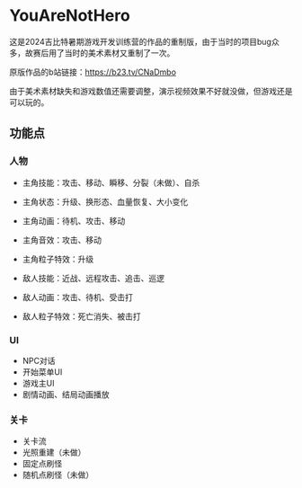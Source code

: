 # YouAreNotHero

这是2024吉比特暑期游戏开发训练营的作品的重制版，由于当时的项目bug众多，故赛后用了当时的美术素材又重制了一次。

原版作品的b站链接：https://b23.tv/CNaDmbo

由于美术素材缺失和游戏数值还需要调整，演示视频效果不好就没做，但游戏还是可以玩的。



## 功能点

### 人物

- 主角技能：攻击、移动、瞬移、分裂（未做）、自杀
- 主角状态：升级、换形态、血量恢复、大小变化
- 主角动画：待机、攻击、移动
- 主角音效：攻击、移动
- 主角粒子特效：升级



- 敌人技能：近战、远程攻击、追击、巡逻
- 敌人动画：攻击、待机、受击打
- 敌人粒子特效：死亡消失、被击打



### UI

- NPC对话
- 开始菜单UI
- 游戏主UI
- 剧情动画、结局动画播放



### 关卡

- 关卡流
- 光照重建（未做）
- 固定点刷怪
- 随机点刷怪（未做）